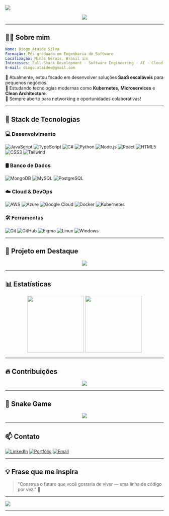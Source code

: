 
<!-- Banner animado topo -->
<img src="https://capsule-render.vercel.app/api?type=waving&color=00BFFF&height=200&section=header&text=Olá%20👋%2C%20eu%20sou%20Diogo%20Ataide!&fontSize=40&fontColor=ffffff&animation=twinkling" />

<p align="center">
  <img src="https://readme-typing-svg.demolab.com/?font=Fira+Code&size=22&pause=1000&color=00BFFF&center=true&vCenter=true&width=800&lines=Engenheiro+de+Software+Full-Stack;Criador+de+Soluções+Inovadoras;Apaixonado+por+Tecnologia" />
</p>

---

## 👨‍💻 Sobre mim

```yaml
Nome: Diogo Ataide Silva
Formação: Pós-graduado em Engenharia de Software
Localização: Minas Gerais, Brasil 🇧🇷
Interesses: Full-Stack Development · Software Engineering · AI · Cloud · DevSecOps
E-mail: diogo.ataidee@gmail.com
```

🔭 Atualmente, estou focado em desenvolver soluções **SaaS escaláveis** para pequenos negócios.  
🌱 Estudando tecnologias modernas como **Kubernetes**, **Microservices** e **Clean Architecture**.  
💬 Sempre aberto para networking e oportunidades colaborativas!

---

## 🧠 Stack de Tecnologias

### 💻 Desenvolvimento
![JavaScript](https://img.shields.io/badge/-JavaScript-000?style=flat&logo=javascript)
![TypeScript](https://img.shields.io/badge/-TypeScript-000?style=flat&logo=typescript)
![C#](https://img.shields.io/badge/-CSharp-000?style=flat&logo=csharp)
![Python](https://img.shields.io/badge/-Python-000?style=flat&logo=python)
![Node.js](https://img.shields.io/badge/-Node.js-000?style=flat&logo=nodedotjs)
![React](https://img.shields.io/badge/-React-000?style=flat&logo=react)
![HTML5](https://img.shields.io/badge/-HTML5-000?style=flat&logo=html5)
![CSS3](https://img.shields.io/badge/-CSS3-000?style=flat&logo=css3)
![Tailwind](https://img.shields.io/badge/-TailwindCSS-000?style=flat&logo=tailwind-css)

### 🛢️ Banco de Dados
![MongoDB](https://img.shields.io/badge/-MongoDB-000?style=flat&logo=mongodb)
![MySQL](https://img.shields.io/badge/-MySQL-000?style=flat&logo=mysql)
![PostgreSQL](https://img.shields.io/badge/-PostgreSQL-000?style=flat&logo=postgresql)

### ☁️ Cloud & DevOps
![AWS](https://img.shields.io/badge/-AWS-000?style=flat&logo=amazon-aws)
![Azure](https://img.shields.io/badge/-Azure-000?style=flat&logo=microsoft-azure)
![Google Cloud](https://img.shields.io/badge/-Google%20Cloud-000?style=flat&logo=google-cloud)
![Docker](https://img.shields.io/badge/-Docker-000?style=flat&logo=docker)
![Kubernetes](https://img.shields.io/badge/-Kubernetes-000?style=flat&logo=kubernetes)

### 🛠️ Ferramentas
![Git](https://img.shields.io/badge/-Git-000?style=flat&logo=git)
![GitHub](https://img.shields.io/badge/-GitHub-000?style=flat&logo=github)
![Figma](https://img.shields.io/badge/-Figma-000?style=flat&logo=figma)
![Linux](https://img.shields.io/badge/-Linux-000?style=flat&logo=linux)
![Windows](https://img.shields.io/badge/-Windows-000?style=flat&logo=windows)

---

## 📌 Projeto em Destaque

<p align="center">
  <a href="https://portfolio-diogoataide.vercel.app/">
    <img src="https://github-readme-stats.vercel.app/api/pin/?username=diatsilva007&repo=portfolio&theme=tokyonight&show_owner=true" />
  </a>
</p>

---

## 📊 Estatísticas

<div align="center">
  <img src="https://github-readme-stats.vercel.app/api?username=diatsilva&show_icons=true&theme=tokyonight&include_all_commits=true&hide_border=true" height="180"/>
  <img src="https://github-readme-stats.vercel.app/api/top-langs/?username=diatsilva&layout=compact&theme=tokyonight&hide_border=true" height="180"/>
</div>

---

## 🔥 Contribuições

<p align="center">
  <img src="https://github-readme-streak-stats.herokuapp.com/?user=diatsilva&theme=tokyonight&hide_border=true" />
</p>

---

## 🐍 Snake Game

<p align="center">
  <img src="https://github.com/diatsilva/diatsilva/blob/output/github-contribution-grid-snake.svg" />
</p>

---

## 📫 Contato

[![LinkedIn](https://img.shields.io/badge/-LinkedIn-0077B5?style=flat&logo=linkedin&logoColor=white)](https://www.linkedin.com/in/diatsilva)
[![Portfólio](https://img.shields.io/badge/-Portfólio-000?style=flat&logo=firefox&logoColor=white)](https://portfolio-diogoataide.vercel.app)
[![Email](https://img.shields.io/badge/-Email-EA4335?style=flat&logo=gmail&logoColor=white)](mailto:diogo.ataidee@gmail.com)

---

## 💡 Frase que me inspira

> "Construa o futuro que você gostaria de viver — uma linha de código por vez." 🚀

---

<img src="https://capsule-render.vercel.app/api?type=waving&color=00BFFF&height=120&section=footer"/>


----------------------------------------------------------------------------------------------------------------------------------------------------------------------------------------------------------------------------------------------------------------
